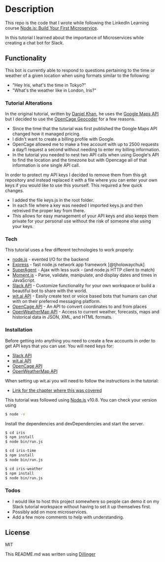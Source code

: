 # Description
This repo is the code that I wrote while following the LinkedIn Learning course [Node.js: Build Your First Microservice](https://www.linkedin.com/learning/node-js-build-your-first-microservice).

In this tutorial I learned about the importance of Microservices while creating a chat bot for Slack. 

## Functionality

This bot is currently able to respond to questions pertaining to the time or weather of a given location when using formats similar to the following:
 * "Hey Iris, what's the time in Tokyo?"
 * "What's the weather like in London, Iris?"

### Tutorial Alterations
In the original tutorial, written by [Daniel Khan](https://www.linkedin.com/in/khandaniel/?trk=lil_course), he uses the [Google Maps API](https://cloud.google.com/maps-platform/) but I decided to use the [OpenCage Geocoder](https://opencagedata.com/) for a few reasons.
  - Since the time that the tutorial was first published the Google Maps API changed how it managed pricing.
  - I didn't want to create a billing profile with Google.
  - OpenCage allowed me to make a free account with up to 2500 requests a day/1 request a second without needing to enter my billing information.
  - In the tutorial you needed to nest two API calls when using Google's API to find the location and the timezone but with Opencage all of that information is one single API call.

In order to protect my API keys I decided to remove them from this git repository and instead replaced it with a file where you can enter your own keys if you would like to use this yourself. This required a few quick changes.
  - I added the file keys.js in the root folder.
  - In each file where a key was needed I imported keys.js and then retreived the proper key from there.
  - This allows for easy management of your API keys and also keeps them private for your personal use without the risk of someone else using your keys.

### Tech

This tutorial uses a few different technologies to work properly:

* [node.js](http://nodejs.org) - evented I/O for the backend
* [Express](http://expressjs.com) - fast node.js network app framework [@tjholowaychuk]
* [SuperAgent](https://github.com/visionmedia/superagent) - Ajax with less suck - (and node.js HTTP client to match)
* [Moment.js](https://momentjs.com/) - Parse, validate, manipulate, and display dates and times in JavaScript.
* [Slack API](https://api.slack.com/) - Customize functionality for your own workspace or build a beautiful bot to share with the world.
* [wit.ai API](wit.ai) - Easily create text or voice based bots that humans can chat with on their preferred messaging platform.
* [OpenCage API](https://opencagedata.com/) - An API to convert coordinates to and from places
* [OpenWeatherMap API](https://openweathermap.org/) - Access to current weather, forecasts, maps and historical data in JSON, XML, and HTML formats.

### Installation
Before getting into anything you need to create a few accounts in order to get API keys that you can use.
You will need keys for:
* [Slack API](https://api.slack.com/)
* [wit.ai API](wit.ai)
* [OpenCage API](https://opencagedata.com/)
* [OpenWeatherMap API](https://openweathermap.org/)

When setting up wit.ai you will need to follow the instructions in the tutorial:
  - [Link for the chapter where this was covered](https://www.linkedin.com/learning/node-js-build-your-first-microservice/set-up-natural-language-processing)

This tutorial was followed using [Node.js](https://nodejs.org/) v10.8. You can check your version using
```sh
$ node -v
```

Install the dependencies and devDependencies and start the server.

```sh
$ cd iris
$ npm install
$ node bin/run.js
```
```sh
$ cd iris-time
$ npm install
$ node bin/run.js
```
```sh
$ cd iris-weather
$ npm install
$ node bin/run.js
```

### Todos
 - I would like to host this project somewhere so people can demo it on my Slack tutorial workspace without having to set it up themselves first.
 - Possibly add on more microservices.
 - Add a few more comments to help with understanding.

License
----

MIT

This README.md was written using [Dillinger](https://dillinger.io/)
